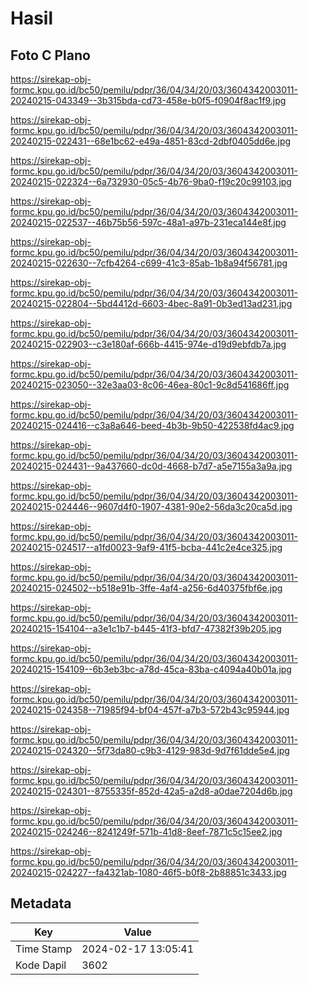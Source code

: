 # Hasil

## Foto C Plano

https://sirekap-obj-formc.kpu.go.id/bc50/pemilu/pdpr/36/04/34/20/03/3604342003011-20240215-043349--3b315bda-cd73-458e-b0f5-f0904f8ac1f9.jpg

https://sirekap-obj-formc.kpu.go.id/bc50/pemilu/pdpr/36/04/34/20/03/3604342003011-20240215-022431--68e1bc62-e49a-4851-83cd-2dbf0405dd6e.jpg

https://sirekap-obj-formc.kpu.go.id/bc50/pemilu/pdpr/36/04/34/20/03/3604342003011-20240215-022324--6a732930-05c5-4b76-9ba0-f19c20c99103.jpg

https://sirekap-obj-formc.kpu.go.id/bc50/pemilu/pdpr/36/04/34/20/03/3604342003011-20240215-022537--46b75b56-597c-48a1-a97b-231eca144e8f.jpg

https://sirekap-obj-formc.kpu.go.id/bc50/pemilu/pdpr/36/04/34/20/03/3604342003011-20240215-022630--7cfb4264-c699-41c3-85ab-1b8a94f56781.jpg

https://sirekap-obj-formc.kpu.go.id/bc50/pemilu/pdpr/36/04/34/20/03/3604342003011-20240215-022804--5bd4412d-6603-4bec-8a91-0b3ed13ad231.jpg

https://sirekap-obj-formc.kpu.go.id/bc50/pemilu/pdpr/36/04/34/20/03/3604342003011-20240215-022903--c3e180af-666b-4415-974e-d19d9ebfdb7a.jpg

https://sirekap-obj-formc.kpu.go.id/bc50/pemilu/pdpr/36/04/34/20/03/3604342003011-20240215-023050--32e3aa03-8c06-46ea-80c1-9c8d541686ff.jpg

https://sirekap-obj-formc.kpu.go.id/bc50/pemilu/pdpr/36/04/34/20/03/3604342003011-20240215-024416--c3a8a646-beed-4b3b-9b50-422538fd4ac9.jpg

https://sirekap-obj-formc.kpu.go.id/bc50/pemilu/pdpr/36/04/34/20/03/3604342003011-20240215-024431--9a437660-dc0d-4668-b7d7-a5e7155a3a9a.jpg

https://sirekap-obj-formc.kpu.go.id/bc50/pemilu/pdpr/36/04/34/20/03/3604342003011-20240215-024446--9607d4f0-1907-4381-90e2-56da3c20ca5d.jpg

https://sirekap-obj-formc.kpu.go.id/bc50/pemilu/pdpr/36/04/34/20/03/3604342003011-20240215-024517--a1fd0023-9af9-41f5-bcba-441c2e4ce325.jpg

https://sirekap-obj-formc.kpu.go.id/bc50/pemilu/pdpr/36/04/34/20/03/3604342003011-20240215-024502--b518e91b-3ffe-4af4-a256-6d40375fbf6e.jpg

https://sirekap-obj-formc.kpu.go.id/bc50/pemilu/pdpr/36/04/34/20/03/3604342003011-20240215-154104--a3e1c1b7-b445-41f3-bfd7-47382f39b205.jpg

https://sirekap-obj-formc.kpu.go.id/bc50/pemilu/pdpr/36/04/34/20/03/3604342003011-20240215-154109--6b3eb3bc-a78d-45ca-83ba-c4094a40b01a.jpg

https://sirekap-obj-formc.kpu.go.id/bc50/pemilu/pdpr/36/04/34/20/03/3604342003011-20240215-024358--71985f94-bf04-457f-a7b3-572b43c95944.jpg

https://sirekap-obj-formc.kpu.go.id/bc50/pemilu/pdpr/36/04/34/20/03/3604342003011-20240215-024320--5f73da80-c9b3-4129-983d-9d7f61dde5e4.jpg

https://sirekap-obj-formc.kpu.go.id/bc50/pemilu/pdpr/36/04/34/20/03/3604342003011-20240215-024301--8755335f-852d-42a5-a2d8-a0dae7204d6b.jpg

https://sirekap-obj-formc.kpu.go.id/bc50/pemilu/pdpr/36/04/34/20/03/3604342003011-20240215-024246--8241249f-571b-41d8-8eef-7871c5c15ee2.jpg

https://sirekap-obj-formc.kpu.go.id/bc50/pemilu/pdpr/36/04/34/20/03/3604342003011-20240215-024227--fa4321ab-1080-46f5-b0f8-2b88851c3433.jpg


## Metadata

| Key        | Value               |
| ---------- | ------------------- |
| Time Stamp | 2024-02-17 13:05:41 |
| Kode Dapil | 3602                |



